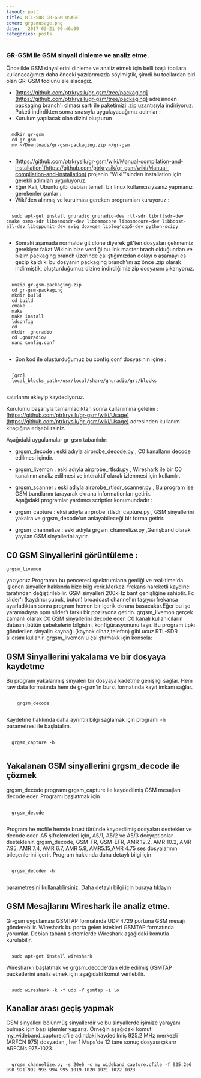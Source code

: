 ```yaml
---
layout: post
title: RTL-SDR GR-GSM USAGE
cover: grgsmusage.png
date:   2017-03-21 00:46:00
categories: posts
---
```



### GR-GSM ile GSM sinyali dinleme ve analiz etme.

Öncelikle GSM sinyallerini dinleme ve analiz etmek için belli başlı toollara kullanacağımızı daha önceki yazılarımızda söylmiştik, şimdi bu toollardan biri olan GR-GSM toolunu ele alacağız.

  * [https://github.com/ptrkrysik/gr-gsm/tree/packaging](https://github.com/ptrkrysik/gr-gsm/tree/packaging) adresinden packaging branch'ı olması şartı ile paketimizi .zip uzantısıyla indiriyoruz.<br/>
 Paketi indirdikten sonra sırasıyla uygulayacağımız adımlar :
  * Kurulum yapılacak olan dizini oluşturun
  <pre><code>
  mdkir gr-gsm
  cd gr-gsm
  mv ~/Downloads/gr-gsm-packaging.zip ~/gr-gsm
  </code></pre>
  * [https://github.com/ptrkrysik/gr-gsm/wiki/Manual-compilation-and-installation](https://github.com/ptrkrysik/gr-gsm/wiki/Manual-compilation-and-installation) projenin "Wiki"'sinden installation için gerekli adımları uyguluyoruz.
  * Eğer Kali, Ubuntu gibi debian temelli bir linux kullanıcısıysanız yapmanız gerekenler şunlar :
  * Wiki'den alınmış ve kurulması gereken programları kuruyoruz :<br/>
  <pre><code>
  sudo apt-get install gnuradio gnuradio-dev rtl-sdr librtlsdr-dev cmake osmo-sdr libosmosdr-dev libosmocore libosmocore-dev libboost-all-dev libcppunit-dev swig doxygen liblog4cpp5-dev python-scipy
  </code></pre>
  * Sonraki aşamada normalde git clone diyerek git'ten dosyaları çekmemiz gerekiyor fakat Wikinin bize verdiği bu link master brach olduğundan ve bizim packaging branch üzerinde çalıştığımızdan dolayı o aşamayı es geçip kaldı ki bu dosyanın packaging branch'ını az önce .zip olarak indirmiştik, oluşturduğumuz dizine indirdiğimiz zip dosyasını çıkarıyoruz.
  <pre><code>
  unzip gr-gsm-packaging.zip
  cd gr-gsm-packaging
  mkdir build
  cd build
  cmake ..
  make
  make install
  ldconfig
  cd
  mkdir .gnuradio  
  cd .gnuradio/
  nano config.conf
  </code></pre>
  * Son kod ile oluşturduğumuz bu config.conf dosyasının içine :
  <pre><code>
  [grc]
  local_blocks_path=/usr/local/share/gnuradio/grc/blocks
  </code></pre>
  satırlarını ekleyip kaydediyoruz.

Kurulumu başarıyla tamamladıktan sonra kullanımına gelelim :
   [https://github.com/ptrkrysik/gr-gsm/wiki/Usage](https://github.com/ptrkrysik/gr-gsm/wiki/Usage) adresinden kullanım kitaçığına erişebilirsiniz.

Aşağıdaki uygulamalar gr-gsm tabanlıdır:

  * grgsm_decode : eski adıyla airprobe_decode.py , C0 kanalların decode edilmesi içindir.<br/>
  * grgsm_livemon : eski adıyla airprobe_rtlsdr.py , Wireshark ile bir C0 kanalının analiz edilmesi ve interaktif olarak izlenmesi için kullanılır.<br/>
  * grgsm_scanner : eski adıyla airprobe_rtlsdr_scanner.py , Bu program ise GSM bandlarını tarayarak ekrana informationları getirir.<br/>
Aşağıdaki programlar yardımcı scriptler konumundadır :<br/>

  * grgsm_capture : eksi adıyla airprobe_rtlsdr_capture.py , GSM sinyallerini yakalra ve grgsm_decode'un anlayabileceği bir forma getirir.<br/>
  * grgsm_channelize : eski adıyla grgsm_channelize.py ,Genişband olarak yayılan GSM sinyallerini ayırır.<br/>

## C0 GSM Sinyallerini görüntüleme :  
    grgsm_livemon
  yazıyoruz.Programın bu penceresi spektrumların genliği ve real-time'da işlenen sinyaller hakkında bize bilg verir.Merkezi frekans hareketli kaydırıcı tarafından değiştirilebilir. GSM sinyalleri 200kHz bant genişliğine sahiptir. Fc slider'ı (kaydırıcı çubuk, buton) broadcast channel'ın taşıyıcı frekansa ayarladıktan sonra program hemen bir içerik ekrana basacaktır.Eğer bu işe yaramadıysa ppm slider'ı farklı bir pozisyona getirin.
  grgsm_livemon gerçek zamanlı olarak C0 GSM sinyallerini decode eder. C0 kanalı kullanıcıların datasını,bütün şebekelerin bilgisini, konfigürasyonunu taşır. Bu program tıpkı gönderilen sinyalin kaynağı (kaynak cihaz,telefon) gibi ucuz RTL-SDR alıcısını kullanır. grgsm_livemon'u çalıştırmakk için konsola:

## GSM Sinyallerini yakalama ve bir  dosyaya kaydetme
  Bu program yakalanmış sinyaleri bir dosyaya kadetme genişliği sağlar. Hem raw data formatında hem de gr-gsm'in burst formatında kayıt imkanı sağlar.
  <pre><code>
    grgsm_decode
  </code></pre>
  Kaydetme hakkında daha ayrıntılı bilgi sağlamak için programı -h parametresi ile başlatalım.
  <pre><code>
  grgsm_capture -h
  </code></pre>
## Yakalanan GSM sinyallerini grgsm_decode ile çözmek
  grgsm_decode programı grgsm_capture ile kaydedilmiş GSM mesajları decode eder. Programı başlatmak için
  <pre><code>
  grgsm_decode
  </code></pre>
  Program he mcfile hemde brust türünde kaydedilmiş dosyaları destekler ve decode eder. A5 şifrelemeleri için, A5/1, A5/2 ve A5/3  decyrptionlar
desteklenir. grgsm_decode, GSM-FR, GSM-EFR, AMR 12.2, AMR 10.2, AMR 7.95, AMR 7.4, AMR 6.7, AMR 5.9, AMR5.15,AMR 4.75 ses dosyalarının bileşenlerini içerir.
Program hakkında daha detaylı bilgi için
  <pre><code>  
  grgsm_decoder -h
  </code></pre>
parametresini kullanablirsiniz.
Daha detaylı bilgi için [buraya tıklayın](https://github.com/ptrkrysik/gr-gsm/wiki/Usage:-Decoding-How-To)

## GSM Mesajlarını Wireshark ile analiz etme.
Gr-gsm uygulaması GSMTAP formatında UDP 4729 portuna GSM mesajı gönderebilir. Wireshark bu porta gelen istekleri GSMTAP formatında yorumlar.
Debian tabanlı sistemlerde Wireshark aşağıdaki komutla kurulabilir.
<pre><code>
  sudo apt-get install wireshark
</code></pre>
Wireshark'ı başlatmak ve grgsm_decode'dan elde edilmiş GSMTAP packetlerini analiz etmek için aşağıdaki komut verilebilir.
<pre><code>
  sudo wireshark -k -f udp -Y gsmtap -i lo
</code></pre>
## Kanallar arası geçiş yapmak
GSM sinyalleri bölünmüş sinyallerdir ve bu sinyallerde işimize yarayanı bulmak için bazı işlemler yaparız.
Örneğin aşağıdaki komut my_wideband_capture.cfile adındaki kaydedilmiş 925.2 MHz merkezli (ARFCN 975) dosyadan , her 1 Msps'de  12 tane sonuç dosyası çıkarır ARFCNs 975-1023.
<pre><code>  
  grgsm_channelize.py -s 20e6 -c my_wideband_capture.cfile -f 925.2e6 990 991 992 993 994 995 1019 1020 1021 1022 1023
</code></pre>
